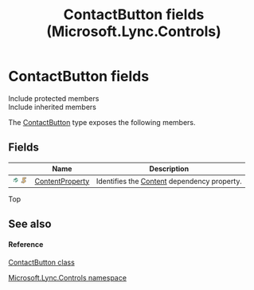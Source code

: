 ﻿---
title: ContactButton fields (Microsoft.Lync.Controls)
TOCTitle: ContactButton fields
ms:assetid: Fields.T:Microsoft.Lync.Controls.ContactButton_DI_3_UC_OCS14MrefLyncWPF
ms:mtpsurl: https://msdn.microsoft.com/en-us/library/microsoft.lync.controls.contactbutton_di_3_uc_ocs14mreflyncwpf_fields(v=office.15)
ms:contentKeyID: 48591791
ms.date: 07/28/2014
mtps_version: v=office.15
---

# ContactButton fields

Include protected members  
Include inherited members  

The [ContactButton](contactbutton-class-microsoft-lync-controls_1.md) type exposes the following members.

## Fields

<table>
<thead>
<tr class="header">
<th> </th>
<th>Name</th>
<th>Description</th>
</tr>
</thead>
<tbody>
<tr class="odd">
<td><img src="images/Hh380180.pubfield(Office.15).gif" title="Public field" alt="Public field" /><img src="images/Hh365030.static(Office.15).gif" title="Static member" alt="Static member" /></td>
<td><a href="contactbutton-contentproperty-field-microsoft-lync-controls_1.md">ContentProperty</a></td>
<td>Identifies the <a href="contactbutton-content-property-microsoft-lync-controls_1.md">Content</a> dependency property.</td>
</tr>
</tbody>
</table>


Top

## See also

#### Reference

[ContactButton class](contactbutton-class-microsoft-lync-controls_1.md)

[Microsoft.Lync.Controls namespace](microsoft-lync-controls-namespace_1.md)

